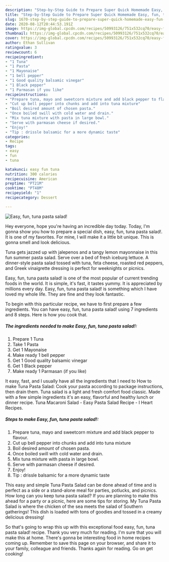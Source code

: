 ```yaml
---
description: "Step-by-Step Guide to Prepare Super Quick Homemade Easy, fun, tuna pasta salad!"
title: "Step-by-Step Guide to Prepare Super Quick Homemade Easy, fun, tuna pasta salad!"
slug: 1670-step-by-step-guide-to-prepare-super-quick-homemade-easy-fun-tuna-pasta-salad
date: 2020-08-12T20:44:53.191Z
image: https://img-global.cpcdn.com/recipes/50993126/751x532cq70/easy-fun-tuna-pasta-salad-recipe-main-photo.jpg
thumbnail: https://img-global.cpcdn.com/recipes/50993126/751x532cq70/easy-fun-tuna-pasta-salad-recipe-main-photo.jpg
cover: https://img-global.cpcdn.com/recipes/50993126/751x532cq70/easy-fun-tuna-pasta-salad-recipe-main-photo.jpg
author: Ethan Sullivan
ratingvalue: 3
reviewcount: 6
recipeingredient:
- "1 Tuna"
- "1 Pasta"
- "1 Mayonaise"
- "1 bell pepper"
- "1 Good quality balsamic vinegar"
- "1 Black pepper"
- "1 Parmasan if you like"
recipeinstructions:
- "Prepare tuna, mayo and sweetcorn mixture and add black pepper to flavour."
- "Cut up bell pepper into chunks and add into tuna mixture"
- "Boil desired amount of chosen pasta."
- "Once boiled swill with cold water and drain."
- "Mix tuna mixture with pasta in large bowl."
- "Serve with parmasan cheese if desired."
- "Enjoy!"
- "Tip : drissle balsamic for a more dynamic taste"
categories:
- Recipe
tags:
- easy
- fun
- tuna

katakunci: easy fun tuna 
nutrition: 300 calories
recipecuisine: American
preptime: "PT21M"
cooktime: "PT48M"
recipeyield: "1"
recipecategory: Dessert

---
```



![Easy, fun, tuna pasta salad!](https://img-global.cpcdn.com/recipes/50993126/751x532cq70/easy-fun-tuna-pasta-salad-recipe-main-photo.jpg)

Hey everyone, hope you're having an incredible day today. Today, I'm gonna show you how to prepare a special dish, easy, fun, tuna pasta salad!. It is one of my favorites. For mine, I will make it a little bit unique. This is gonna smell and look delicious.

Tuna gets jazzed up with jalepenos and a tangy lemon mayonnaise in this fun summer pasta salad. Serve over a bed of fresh iceburg lettuce. A dinner-style pasta salad tossed with tuna, feta cheese, roasted red peppers, and Greek vinaigrette dressing is perfect for weeknights or picnics.

Easy, fun, tuna pasta salad! is one of the most popular of current trending foods in the world. It is simple, it's fast, it tastes yummy. It is appreciated by millions every day. Easy, fun, tuna pasta salad! is something which I have loved my whole life. They are fine and they look fantastic.


To begin with this particular recipe, we have to first prepare a few ingredients. You can have easy, fun, tuna pasta salad! using 7 ingredients and 8 steps. Here is how you cook that.

<!--inarticleads1-->

##### The ingredients needed to make Easy, fun, tuna pasta salad!:

1. Prepare 1 Tuna
1. Take 1 Pasta
1. Get 1 Mayonaise
1. Make ready 1 bell pepper
1. Get 1 Good quality balsamic vinegar
1. Get 1 Black pepper
1. Make ready 1 Parmasan (if you like)


It easy, fast, and I usually have all the ingredients that I need to How to make Tuna Pasta Salad: Cook your pasta according to package instructions, then drain them. Tuna salad is a light and fresh comfort food classic. Made with a few simple ingredients it&#39;s an easy, flavorful and healthy lunch or dinner recipe. Tuna Macaroni Salad - Easy Pasta Salad Recipe - I Heart Recipes. 

<!--inarticleads2-->

##### Steps to make Easy, fun, tuna pasta salad!:

1. Prepare tuna, mayo and sweetcorn mixture and add black pepper to flavour.
1. Cut up bell pepper into chunks and add into tuna mixture
1. Boil desired amount of chosen pasta.
1. Once boiled swill with cold water and drain.
1. Mix tuna mixture with pasta in large bowl.
1. Serve with parmasan cheese if desired.
1. Enjoy!
1. Tip : drissle balsamic for a more dynamic taste


This easy and simple Tuna Pasta Salad can be done ahead of time and is perfect as a side or a stand-alone meal for parties, potlucks, and picnics. How long can you keep tuna pasta salad? If you are planning to make this ahead for a party or a picnic, here are some tips for storing. My Tuna Pasta Salad is where the chicken of the sea meets the salad of Southern gatherings! This dish is loaded with tons of goodies and tossed in a creamy delicious dressing! 

So that's going to wrap this up with this exceptional food easy, fun, tuna pasta salad! recipe. Thank you very much for reading. I'm sure that you will make this at home. There's gonna be interesting food in home recipes coming up. Remember to save this page on your browser, and share it to your family, colleague and friends. Thanks again for reading. Go on get cooking!
